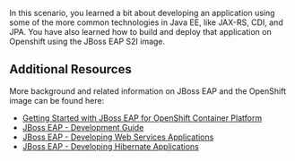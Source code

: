 In this scenario, you learned a bit about developing an application using some of the more common technologies in Java EE, like JAX-RS, CDI, and JPA. You have also learned how to build and deploy that application on Openshift using the JBoss EAP S2I image. 

## Additional Resources

More background and related information on JBoss EAP and the OpenShift image can be found here:

* [Getting Started with JBoss EAP for OpenShift Container Platform](https://access.redhat.com/documentation/en-us/red_hat_jboss_enterprise_application_platform/7.2/html-single/getting_started_with_jboss_eap_for_openshift_container_platform/) 
* [JBoss EAP - Development Guide](https://access.redhat.com/documentation/en-us/red_hat_jboss_enterprise_application_platform/7.2/html-single/development_guide/)
* [JBoss EAP - Developing Web Services Applications](https://access.redhat.com/documentation/en-us/red_hat_jboss_enterprise_application_platform/7.2/html-single/developing_web_services_applications/)
* [JBoss EAP - Developing Hibernate Applications](https://access.redhat.com/documentation/en-us/red_hat_jboss_enterprise_application_platform/7.2/html-single/developing_hibernate_applications/)

 